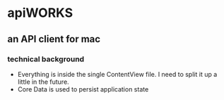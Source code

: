 # apiWORKS 
## an API client for mac


### technical background
* Everything is inside the single ContentView file. I need to split it up a little in the future.
* Core Data is used to persist application state

